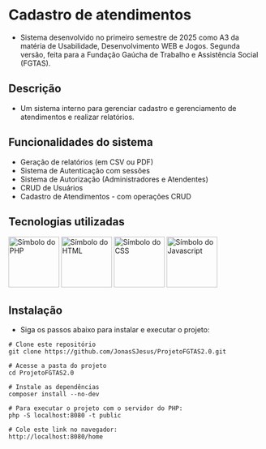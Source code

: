 # Cadastro de atendimentos

- Sistema desenvolvido no primeiro semestre de 2025 como A3 da matéria de Usabilidade, Desenvolvimento WEB e Jogos. Segunda versão, feita para a Fundação Gaúcha de Trabalho e Assistência Social (FGTAS).

## Descrição

- Um sistema interno para gerenciar cadastro e gerenciamento de atendimentos e realizar relatórios.

## Funcionalidades do sistema

- Geração de relatórios (em CSV ou PDF)
- Sistema de Autenticação com sessões
- Sistema de Autorização (Administradores e Atendentes)
- CRUD de Usuários
- Cadastro de Atendimentos - com operações CRUD
  
## Tecnologias utilizadas
<div>
  <img height="100" width="100" loading="lazy" src="https://cdn.jsdelivr.net/gh/devicons/devicon@latest/icons/php/php-original.svg" alt="Símbolo do PHP"/>
  <img height="100" width="100" loading="lazy" src="https://cdn.jsdelivr.net/gh/devicons/devicon@latest/icons/html5/html5-original.svg" alt="Símbolo do HTML"/>
  <img height="100" width="100" loading="lazy" src="https://cdn.jsdelivr.net/gh/devicons/devicon@latest/icons/css3/css3-original.svg" alt="Símbolo do CSS" />
  <img height="100" width="100" loading="lazy" src="https://cdn.jsdelivr.net/gh/devicons/devicon@latest/icons/javascript/javascript-original.svg" alt="Símbolo do Javascript" />
</div>


## Instalação

- Siga os passos abaixo para instalar e executar o projeto:

```
# Clone este repositório
git clone https://github.com/JonasSJesus/ProjetoFGTAS2.0.git

# Acesse a pasta do projeto
cd ProjetoFGTAS2.0

# Instale as dependências
composer install --no-dev

# Para executar o projeto com o servidor do PHP:
php -S localhost:8080 -t public

# Cole este link no navegador:
http://localhost:8080/home
```
